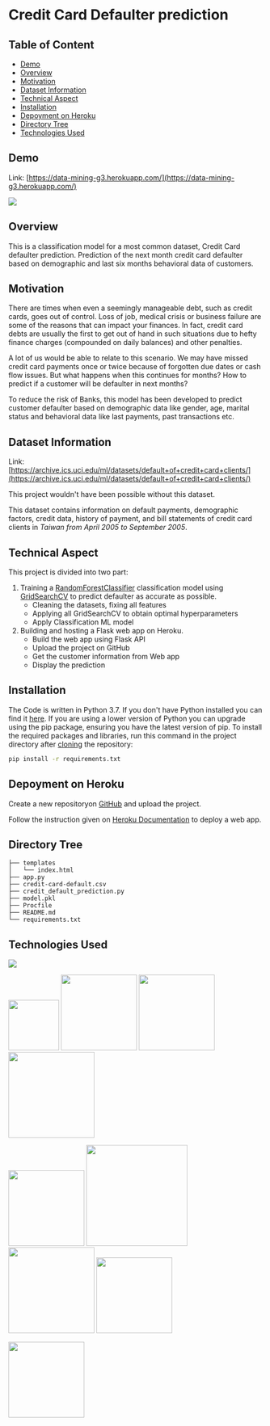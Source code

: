 # Credit Card Defaulter prediction 

## Table of Content
  * [Demo](#demo)
  * [Overview](#overview)
  * [Motivation](#motivation)
  * [Dataset Information](#dataset-information)
  * [Technical Aspect](#technical-aspect)
  * [Installation](#installation)
  * [Depoyment on Heroku](#deployment_on_heroku)
  * [Directory Tree](#directory-tree)  
  * [Technologies Used](#technologies-used)
  
  

## Demo
Link: [https://data-mining-g3.herokuapp.com/](https://data-mining-g3.herokuapp.com/)

[![](https://imgur.com/ntPOS8O)](https://data-mining-g3.herokuapp.com/)


## Overview
This is a classification model for a most common dataset, Credit Card defaulter prediction. Prediction of the next month credit card defaulter based on demographic and last six months behavioral data of customers.

## Motivation
There are times when even a seemingly manageable debt, such as credit cards, goes out of control. Loss of job, medical crisis or business failure are some of the reasons that can impact your finances. In fact, credit card debts are usually the first to get out of hand in such situations due to hefty finance charges (compounded on daily balances) and other penalties.

A lot of us would be able to relate to this scenario. We may have missed credit card payments once or twice because of forgotten due dates or cash flow issues. But what happens when this continues for months? How to predict if a customer will be defaulter in next months?

To reduce the risk of Banks, this model has been developed to predict customer defaulter based on demographic data like gender, age, marital status and behavioral data like last payments, past transactions etc.

## Dataset Information
Link: [https://archive.ics.uci.edu/ml/datasets/default+of+credit+card+clients/](https://archive.ics.uci.edu/ml/datasets/default+of+credit+card+clients/)

This project wouldn't have been possible without this dataset.

This dataset contains information on default payments, demographic factors, credit data, history of payment, and bill statements of credit card clients in _Taiwan from April 2005 to September 2005_.

## Technical Aspect
This project is divided into two part:
1. Training a [RandomForestClassifier](https://scikit-learn.org/stable/modules/generated/sklearn.ensemble.RandomForestClassifier.html) classification model using [GridSearchCV](https://scikit-learn.org/stable/modules/generated/sklearn.model_selection.GridSearchCV.html) to predict defaulter as accurate as possible.
	- Cleaning the datasets, fixing all features
	- Applying all GridSearchCV to obtain optimal hyperparameters
	- Apply Classification ML model
2. Building and hosting a Flask web app on Heroku.
	- Build the web app using Flask API
	- Upload the project on GitHub
    - Get the customer information from Web app
    - Display the prediction 

## Installation
The Code is written in Python 3.7. If you don't have Python installed you can find it [here](https://www.python.org/downloads/). If you are using a lower version of Python you can upgrade using the pip package, ensuring you have the latest version of pip. To install the required packages and libraries, run this command in the project directory after [cloning](https://www.howtogeek.com/451360/how-to-clone-a-github-repository/) the repository:
```bash
pip install -r requirements.txt
```

## Depoyment on Heroku
Create a new repositoryon [GitHub](https://github.com) and upload the project.

Follow the instruction given on [Heroku Documentation](https://devcenter.heroku.com/articles/getting-started-with-python) to deploy a web app.

## Directory Tree 
```
├── templates 
│   └── index.html
├── app.py
├── credit-card-default.csv
├── credit_default_prediction.py
├── model.pkl
├── Procfile
├── README.md
└── requirements.txt
```

## Technologies Used

![](https://forthebadge.com/images/badges/made-with-python.svg)

[<img target="_blank" src="https://numpy.org/images/logos/numpy.svg" width=100>](https://numpy.org)    [<img target="_blank" src="https://upload.wikimedia.org/wikipedia/commons/thumb/e/ed/Pandas_logo.svg/450px-Pandas_logo.svg.png" width=150>](https://pandas.pydata.org)    [<img target="_blank" src="https://scikit-learn.org/stable/_static/scikit-learn-logo-small.png" width=150>](https://scikit-learn.org/stable)   [<img target="_blank" src="https://www.statsmodels.org/stable/_images/statsmodels-logo-v2-horizontal.svg" width=170>](https://www.statsmodels.org)

[<img target="_blank" src="https://flask.palletsprojects.com/en/1.1.x/_images/flask-logo.png" width=150>](https://flask.palletsprojects.com/en/1.1.x/) [<img target="_blank" src="https://number1.co.za/wp-content/uploads/2017/10/gunicorn_logo-300x85.png" width=200>](https://gunicorn.org) [<img target="_blank" src="https://matplotlib.org/_static/logo2_compressed.svg" width=170>](https://matplotlib.org)      [<img target="_blank" src="https://seaborn.pydata.org/_static/logo-wide-lightbg.svg" width=150>](https://seaborn.pydata.org)

[<img target="_blank" src="https://jupyter.org/assets/nav_logo.svg" width=150>](https://jupyter.org)


